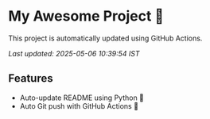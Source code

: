 # My Awesome Project 🚀

This project is automatically updated using GitHub Actions.

_Last updated: 2025-05-06 10:39:54 IST_

## Features
- Auto-update README using Python 🐍
- Auto Git push with GitHub Actions 🤖

